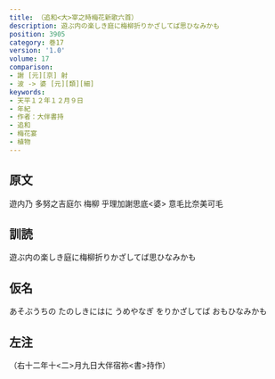```yaml
---
title: （追和<大>宰之時梅花新歌六首）
description: 遊ぶ内の楽しき庭に梅柳折りかざしてば思ひなみかも
position: 3905
category: 巻17
version: '1.0'
volume: 17
comparison:
- 謝 [元][京] 射
- 波 -> 婆 [元][類][細]
keywords:
- 天平１２年１２月９日
- 年紀
- 作者：大伴書持
- 追和
- 梅花宴
- 植物
---
```


## 原文

遊内乃 多努之吉庭尓 梅柳 乎理加謝思底<婆> 意毛比奈美可毛

## 訓読

遊ぶ内の楽しき庭に梅柳折りかざしてば思ひなみかも

## 仮名

あそぶうちの たのしきにはに うめやなぎ をりかざしてば おもひなみかも

## 左注

（右十二年十<二>月九日大伴宿祢<書>持作）
